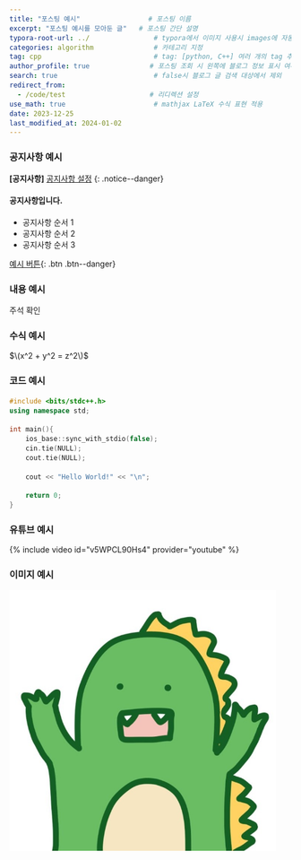 ```yaml
---
title: "포스팅 예시"                 # 포스팅 이름
excerpt: "포스팅 예시를 모아둔 글"   # 포스팅 간단 설명
typora-root-url: ../                # typora에서 이미지 사용시 images에 자동 저장
categories: algorithm               # 카테고리 지정
tag: cpp                            # tag: [python, C++] 여러 개의 tag 추가 방식
author_profile: true               # 포스팅 조회 시 왼쪽에 블로그 정보 표시 여부
search: true                        # false시 블로그 글 검색 대상에서 제외
redirect_from:                  
  - /code/test                     # 리디렉션 설정
use_math: true                      # mathjax LaTeX 수식 표현 적용
date: 2023-12-25
last_modified_at: 2024-01-02
---
```


### 공지사항 예시
<!-- 공지사항 추가 -->
**[공지사항]** [공지사항 설정](https://mmistakes.github.io/minimal-mistakes/docs/utility-classes/#notices)
{: .notice--danger}

<!-- 여러 줄의 공지사항 추가 -->
<div class="notice--info">
    <h4>공지사항입니다.</h4>
    <ul>
        <li>공지사항 순서 1</li>
        <li>공지사항 순서 2</li>
        <li>공지사항 순서 3</li>
    </ul>
</div>

[예시 버튼](https://mmistakes.github.io/minimal-mistakes/docs/utility-classes/#notices){: .btn .btn--danger}



### 내용 예시

주석 확인

### 수식 예시
$\(x^2 + y^2 = z^2\)$

### 코드 예시
<!-- 코드 추가 방법 -->
```cpp
#include <bits/stdc++.h>
using namespace std;

int main(){
    ios_base::sync_with_stdio(false);
    cin.tie(NULL);
    cout.tie(NULL);

    cout << "Hello World!" << "\n";

    return 0;
}
```

### 유튜브 예시
<!-- 유튜브 추가 -->
{% include video id="v5WPCL90Hs4" provider="youtube" %}  


### 이미지 예시
<!-- 이미지 추가 -->
<img src="/../images/2023-12-25-first/크앙.jpg" alt="크앙" style="zoom:67%;" />
